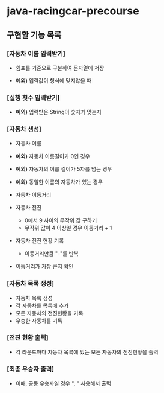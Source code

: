# java-racingcar-precourse

## 구현할 기능 목록

### [자동차 이름 입력받기]

- 쉼표를 기준으로 구분하여 문자열에 저장

- **예외)** 입력값이 형식에 맞지않을 때

### [실행 횟수 입력받기]

- **예외)** 입력받은 String이 숫자가 맞는지

### [자동차 생성]

- 자동차 이름

- **예외)** 자동차 이름길이가 0인 경우

- **예외)** 자동차의 이름 길이가 5자를 넘는 경우

- **예외)** 동일한 이름의 자동차가 있는 경우

- 자동차 이동거리
- 자동차 전진
  - 0에서 9 사이의 무작위 값 구하기
  - 무작위 값이 4 이상일 경우 이동거리 + 1
- 자동차 전진 현황 기록
  - 이동거리만큼 "-"를 반복
- 이동거리가 가장 큰지 확인

### [자동차 목록 생성]

- 자동차 목록 생성
- 각 자동차를 목록에 추가
- 모든 자동차의 전진현황을 기록
- 우승한 자동차를 기록

### [전진 현황 출력]

- 각 라운드마다 자동차 목록에 있는 모든 자동차의 전진현황을 출력

### [최종 우승자 출력]

- 이때, 공동 우승자일 경우 ", " 사용해서 출력
